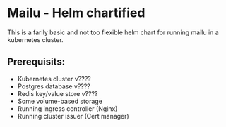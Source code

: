 # Mailu - Helm chartified

This is a farily basic and not too flexible helm chart for running mailu in a kubernetes cluster. 

## Prerequisits:
* Kubernetes cluster v????
* Postgres database v????
* Redis key/value store v????
* Some volume-based storage
* Running ingress controller (Nginx)
* Running cluster issuer (Cert manager)
